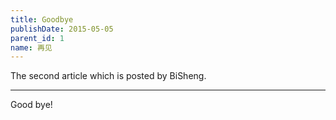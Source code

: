 ```yaml
---
title: Goodbye
publishDate: 2015-05-05
parent_id: 1
name: 再见
---
```


The second article which is posted by BiSheng.

---

Good bye!
